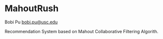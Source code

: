MahoutRush
==========

Bobi Pu
bobi.pu@usc.edu

Recommendation System based on Mahout Collaborative Filtering Algorith.
